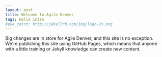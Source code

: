 ```yaml
---
layout: post
title: Welcome to Agile Denver
tags: hello intro
#eye_catch: http://jekyllrb.com/img/logo-2x.png
---
```


Big changes are in store for Agile Denver, and this site is no exception. We're
publishing this site using GitHub Pages, which means that anyone with a little
training or Jekyll knowledge can create new content.
